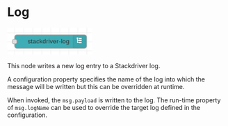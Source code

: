 # Log

![Log](images/log_node.png)

This node writes a new log entry to a Stackdriver log.

A configuration property specifies the name of the log into which the message will be written but this can be overridden at runtime.

When invoked, the `msg.payload` is written to the log.  The run-time property of `msg.logName` can be used to override the target log defined in the configuration.